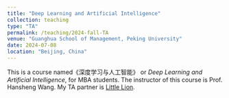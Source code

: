 ```yaml
---
title: "Deep Learning and Artificial Intelligence"
collection: teaching
type: "TA"
permalink: /teaching/2024-fall-TA
venue: "Guanghua School of Management, Peking University"
date: 2024-07-08
location: "Beijing, China"
---
```


This is a course named《深度学习与人工智能》 or *Deep Learning and Artificial Intelligence*, for MBA students. The instructor of this course is Prof. Hansheng Wang. My TA partner is [Little Lion](https://github.com/Shi12056).